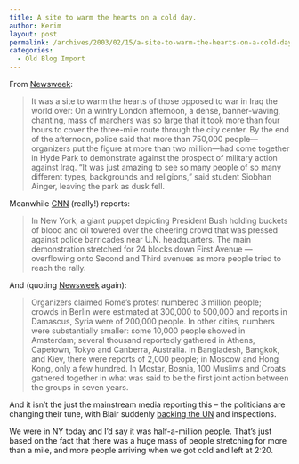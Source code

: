 ```yaml
---
title: A site to warm the hearts on a cold day.
author: Kerim
layout: post
permalink: /archives/2003/02/15/a-site-to-warm-the-hearts-on-a-cold-day/
categories:
  - Old Blog Import
---
```

From [Newsweek][1]:


>   It was a site to warm the hearts of those opposed to war in Iraq the world over: On a wintry London afternoon, a dense, banner-waving, chanting, mass of marchers was so large that it took more than four hours to cover the three-mile route through the city center. By the end of the afternoon, police said that more than 750,000 people&#8212;organizers put the figure at more than two million&#8212;had come together in Hyde Park to demonstrate against the prospect of military action against Iraq. &#8220;It was just amazing to see so many people of so many different types, backgrounds and religions,&#8221; said student Siobhan Ainger, leaving the park as dusk fell.


Meanwhile [CNN][2] (really!) reports:


>   In New York, a giant puppet depicting President Bush holding buckets of blood and oil towered over the cheering crowd that was pressed against police barricades near U.N. headquarters. The main demonstration stretched for 24 blocks down First Avenue &#8212; overflowing onto Second and Third avenues as more people tried to reach the rally.


And (quoting <a href="http://www.msnbc.com/news/873405.asp?0cv=KA01" onclick="_gaq.push(['_trackEvent', 'outbound-article', 'http://www.msnbc.com/news/873405.asp?0cv=KA01', 'Newsweek']);" >Newsweek</a> again):


>   Organizers claimed Rome&#8217;s protest numbered 3 million people; crowds in Berlin were estimated at 300,000 to 500,000 and reports in Damascus, Syria were of 200,000 people. In other cities, numbers were substantially smaller: some 10,000 people showed in Amsterdam; several thousand reportedly gathered in Athens, Capetown, Tokyo and Canberra, Australia. In Bangladesh, Bangkok, and Kiev, there were reports of 2,000 people; in Moscow and Hong Kong, only a few hundred. In Mostar, Bosnia, 100 Muslims and Croats gathered together in what was said to be the first joint action between the groups in seven years.


And it isn&#8217;t the just the mainstream media reporting this &#8211; the politicians are changing their tune, with Blair suddenly <a href="http://news.bbc.co.uk/2/hi/middle_east/2765705.stm" onclick="_gaq.push(['_trackEvent', 'outbound-article', 'http://news.bbc.co.uk/2/hi/middle_east/2765705.stm', 'backing the UN']);" >backing the UN</a> and inspections.

We were in NY today and I&#8217;d say it was half-a-million people. That&#8217;s just based on the fact that there was a huge mass of people stretching for more than a mile, and more people arriving when we got cold and left at 2:20.



 [1]: URL
 [2]: http://www.cnn.com/2003/US/02/15/sprj.irq.protests.main/index.html